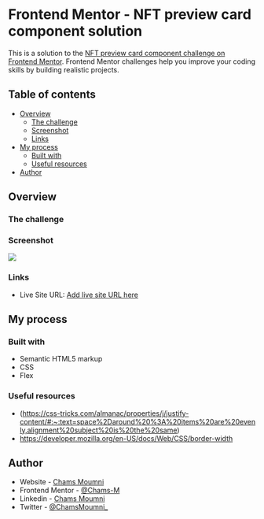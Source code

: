 # Frontend Mentor - NFT preview card component solution

This is a solution to the [NFT preview card component challenge on Frontend Mentor](https://www.frontendmentor.io/challenges/nft-preview-card-component-SbdUL_w0U). Frontend Mentor challenges help you improve your coding skills by building realistic projects. 

## Table of contents

- [Overview](#overview)
  - [The challenge](#the-challenge)
  - [Screenshot](#screenshot)
  - [Links](#links)
- [My process](#my-process)
  - [Built with](#built-with)
  - [Useful resources](#useful-resources)
- [Author](#author)
## Overview

### The challenge

### Screenshot

![](./desktop-design.jpg)


### Links

- Live Site URL: [Add live site URL here](https://your-live-site-url.com)

## My process

### Built with

- Semantic HTML5 markup
- CSS 
- Flex

### Useful resources

- (https://css-tricks.com/almanac/properties/j/justify-content/#:~:text=space%2Daround%20%3A%20items%20are%20evenly,alignment%20subject%20is%20the%20same) 
- https://developer.mozilla.org/en-US/docs/Web/CSS/border-width

## Author

- Website - [Chams Moumni](https://chams-moumni-portfolio.netlify.app/)
- Frontend Mentor - [@Chams-M](https://www.frontendmentor.io/profile/Chams-M)
- Linkedin - [Chams Moumni](https://www.linkedin.com/in/chamsmoumni/)
- Twitter - [@ChamsMoumni\_](https://www.twitter.com/ChamsMoumni_)

